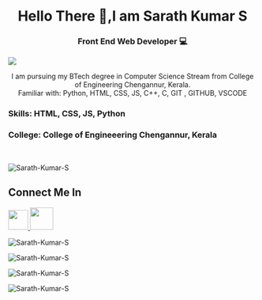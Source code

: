 <h1 align="center">Hello There 🤙,I am Sarath Kumar S </h1>

<h3 align="center"> Front End Web Developer 💻 </h3>


![](https://raw.githubusercontent.com/halfrost/halfrost/master/icons/header_.png)


<p align="center"> I am pursuing my BTech degree in Computer Science Stream from College of Engineering Chengannur, Kerala. <br />
Familiar with: Python, HTML, CSS, JS, C++, C, GIT , GITHUB, VSCODE
</p> 

<h3> Skills: HTML, CSS, JS, Python </h3>

<h3> College: College of Engineeering Chengannur, Kerala </h3> <br />

<p align="left"> <img src="https://komarev.com/ghpvc/?username=Sarath-Kumar-S&label=Profile%20views&color=0e75b6&style=flat" alt="Sarath-Kumar-S"> </p>


<h2>Connect Me In</h2>

<a href="https://www.instagram.com/sarath__kumar__s/" target="black" alt=Ig url> <img src= 'https://upload.wikimedia.org/wikipedia/commons/e/e7/Instagram_logo_2016.svg' height="40" width="40" /> </a><a href="https://www.linkedin.com/in/sarath-kumar-s-630a2b183/" target="black" alt=Linkedin > <img src="https://img.icons8.com/color/48/000000/linkedin.png" height="45" width="47" /> </a>

<p align="left"> <img src="https://github-profile-trophy.vercel.app/?username=Sarath-Kumar-S" alt="Sarath-Kumar-S"> </p>

<p align="left"> <img src="https://github-readme-streak-stats.herokuapp.com/?user=Sarath-Kumar-S&" alt="Sarath-Kumar-S" > </p>

<p align="left"> <img src="https://github-readme-stats.vercel.app/api/top-langs?username=Sarath-Kumar-S&show_icons=true&locale=en&layout=compact" alt="Sarath-Kumar-S" > </p>

<p align="left"> <img src="https://github-readme-stats.vercel.app/api?username=Sarath-Kumar-S&show_icons=true&locale=en" alt="Sarath-Kumar-S" ></p>
